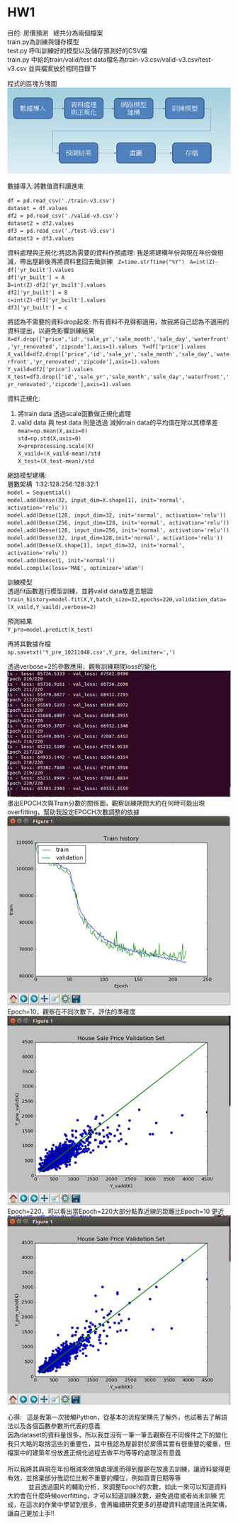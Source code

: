 # HW1  
目的: 房價預測  
總共分為兩個檔案  
train.py為訓練與儲存模型  
test.py 呼叫訓練好的模型以及儲存預測好的CSV檔  
train.py 中給的train/valid/test data檔名為train-v3.csv/valid-v3.csv/test-v3.csv 並與檔案放於相同目錄下  

程式的區塊方塊圖  
![image](https://github.com/105368504LEEBIFAN/HW1/blob/master/5.PNG)  

數據導入:將數值資料讀進來

`df = pd.read_csv('./train-v3.csv')`  
`dataset = df.values`  
`df2 = pd.read_csv('./valid-v3.csv')`  
`dataset2 = df2.values`  
`df3 = pd.read_csv('./test-v3.csv')`  
`dataset3 = df3.values`       

資料處理與正規化:將認為需要的資料作預處理: 我是將建構年份與現在年份做相減，帶出屋齡後再將資料套回去做訓練  
`Z=time.strftime("%Y")`  
`A=int(Z)-df['yr_built'].values`  
`df['yr_built'] = A`  
`B=int(Z)-df2['yr_built'].values`  
`df2['yr_built'] = B`  
`c=int(Z)-df3['yr_built'].values`  
`df3['yr_built'] = c`  

將認為不需要的資料drop起來: 所有資料不見得都適用，故我將自己認為不適用的資料提出，以避免影響訓練結果  
`X=df.drop(['price','id','sale_yr','sale_month','sale_day','waterfront','yr_renovated','zipcode'],axis=1).values`   
`Y=df['price'].values`  
`X_vaild=df2.drop(['price','id','sale_yr','sale_month','sale_day','waterfront','yr_renovated','zipcode'],axis=1).values` `Y_vaild=df2['price'].values`  
`X_test=df3.drop(['id','sale_yr','sale_month','sale_day','waterfront','yr_renovated','zipcode'],axis=1).values`     

資料正規化:   
1. 將train data 透過scale函數做正規化處理  
2. valid data 與 test data 則是透過 減掉train data的平均值在除以其標準差  
`mean=np.mean(X,axis=0)`  
`std=np.std(X,axis=0)`  
`X=preprocessing.scale(X)`  
`X_vaild=(X_vaild-mean)/std`  
`X_test=(X_test-mean)/std`  

網路模型建構:   
層數架構  1:32:128:256:128:32:1  
`model = Sequential()`  
`model.add(Dense(32, input_dim=X.shape[1], init='normal', activation='relu'))`  
`model.add(Dense(128, input_dim=32, init='normal', activation='relu'))`  
`model.add(Dense(256, input_dim=128, init='normal', activation='relu'))`  
`model.add(Dense(128, input_dim=256, init='normal', activation='relu'))`  
`model.add(Dense(32, input_dim=128,init='normal', activation='relu'))`  
`model.add(Dense(X.shape[1], input_dim=32, init='normal', activation='relu'))`  
`model.add(Dense(1, init='normal'))`  
`model.compile(loss='MAE', optimizer='adam')`  

訓練模型  
透過fit函數進行模型訓練，並將valid data放進去驗證  
`train_history=model.fit(X,Y,batch_size=32,epochs=220,validation_data=(X_vaild,Y_vaild),verbose=2)`  

預測結果  
`Y_pre=model.predict(X_test)`  

再將其數據存檔  
`np.savetxt('Y_pre_10211048.csv',Y_pre, delimiter=',')`   

透過verbose=2的參數應用，觀察訓練期間loss的變化  
![image](https://raw.githubusercontent.com/105368504LEEBIFAN/HW1/2bc278740c4b65535b3369cb2fcdfbddff51bd3d/1.PNG)  
畫出EPOCH次與Train分數的關係圖，觀察訓練期間大約在何時可能出現overfitting，幫助我設定EPOCH次數調整的依據  
![image](https://raw.githubusercontent.com/105368504LEEBIFAN/HW1/2bc278740c4b65535b3369cb2fcdfbddff51bd3d/22.PNG)  
Epoch=10，觀察在不同次數下，評估的準確度  
![image](https://raw.githubusercontent.com/105368504LEEBIFAN/HW1/2bc278740c4b65535b3369cb2fcdfbddff51bd3d/3.PNG)  
Epoch=220，可以看出當Epoch=220大部分點靠近線的距離比Epoch=10 更近  
![image](https://raw.githubusercontent.com/105368504LEEBIFAN/HW1/2bc278740c4b65535b3369cb2fcdfbddff51bd3d/4.PNG)

心得:  
這是我第一次接觸Python，從基本的流程架構先了解外，也試著去了解語法以及各個函數參數所代表的意義</br>
因為dataset的資料量很多，所以我並沒有一筆一筆去觀察在不同條件之下的變化</br>
我只大略的取捨這些的重要性，其中我認為屋齡對於房價其實有很重要的權重，但檔案中的建築年份放進正規化過程去做平均等等的處理沒有意義</br>      
所以我將其與現在年份相減來做預處理進而得到屋齡在放進去訓練，讓資料變得更有效，並捨棄部分我認位比較不重要的欄位，例如買賣日期等等</br>             
並且透過圖片的輔助分析，來調整Epoch的次數，如此一來可以知道資料大約會在什麼時候overfitting，才可以知道訓練次數，避免過度或者尚未訓練
完成，在這次的作業中學習到很多，會再繼續研究更多的基礎資料處理語法與架構，讓自己更加上手!!</br>          





